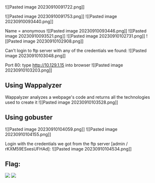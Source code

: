 ![[Pasted image 20230910091722.png]]

![[Pasted image 20230910091753.png]]
![[Pasted image 20230910093440.png]]

Name = anonymous
![[Pasted image 20230910093446.png]]
![[Pasted image 20230910093521.png]]
![[Pasted image 20230910102731.png]]
![[Pasted image 20230910102908.png]]

Can't login to ftp server with any of the credentials we found:
![[Pasted image 20230910103048.png]]

Port 80: type http://10.129.1.15 into browser
![[Pasted image 20230910103203.png]]

## Using Wappalyzer
Wappalyzer analyzes a webpage's code and returns all the technologies used to create it
![[Pasted image 20230910103528.png]]

## Using gobuster
![[Pasted image 20230910104059.png]]
![[Pasted image 20230910104155.png]]

Login with the credentials we got from the ftp server [admin / rKXM59ESxesUFHAd]:
![[Pasted image 20230910104534.png]]

## Flag:
![](../../zzImages/Pasted%20image%2020230919153111.png)
![](../../zzImages/Pasted%20image%2020230919153822.png)
